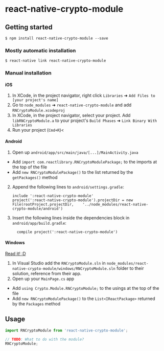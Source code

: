 
# react-native-crypto-module

## Getting started

`$ npm install react-native-crypto-module --save`

### Mostly automatic installation

`$ react-native link react-native-crypto-module`

### Manual installation


#### iOS

1. In XCode, in the project navigator, right click `Libraries` ➜ `Add Files to [your project's name]`
2. Go to `node_modules` ➜ `react-native-crypto-module` and add `RNCryptoModule.xcodeproj`
3. In XCode, in the project navigator, select your project. Add `libRNCryptoModule.a` to your project's `Build Phases` ➜ `Link Binary With Libraries`
4. Run your project (`Cmd+R`)<

#### Android

1. Open up `android/app/src/main/java/[...]/MainActivity.java`
  - Add `import com.reactlibrary.RNCryptoModulePackage;` to the imports at the top of the file
  - Add `new RNCryptoModulePackage()` to the list returned by the `getPackages()` method
2. Append the following lines to `android/settings.gradle`:
  	```
  	include ':react-native-crypto-module'
  	project(':react-native-crypto-module').projectDir = new File(rootProject.projectDir, 	'../node_modules/react-native-crypto-module/android')
  	```
3. Insert the following lines inside the dependencies block in `android/app/build.gradle`:
  	```
      compile project(':react-native-crypto-module')
  	```

#### Windows
[Read it! :D](https://github.com/ReactWindows/react-native)

1. In Visual Studio add the `RNCryptoModule.sln` in `node_modules/react-native-crypto-module/windows/RNCryptoModule.sln` folder to their solution, reference from their app.
2. Open up your `MainPage.cs` app
  - Add `using Crypto.Module.RNCryptoModule;` to the usings at the top of the file
  - Add `new RNCryptoModulePackage()` to the `List<IReactPackage>` returned by the `Packages` method


## Usage
```javascript
import RNCryptoModule from 'react-native-crypto-module';

// TODO: What to do with the module?
RNCryptoModule;
```
  